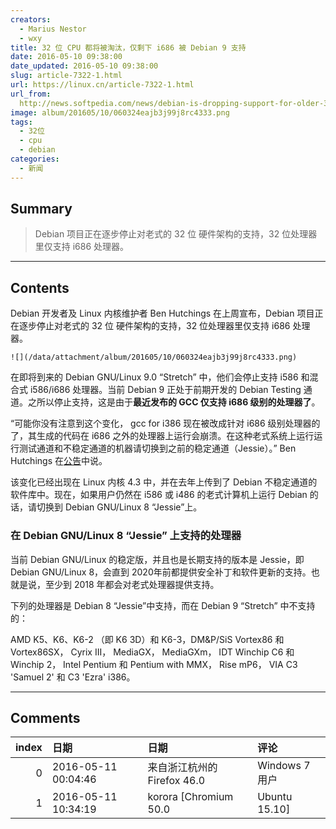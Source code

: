 ```yaml
---
creators:
  - Marius Nestor
  - wxy
title: 32 位 CPU 都将被淘汰，仅剩下 i686 被 Debian 9 支持
date: 2016-05-10 09:38:00
date_updated: 2016-05-10 09:38:00
slug: article-7322-1.html
url: https://linux.cn/article-7322-1.html
url_from: 
  http://news.softpedia.com/news/debian-is-dropping-support-for-older-32-bit-hardware-architectures-in-debian-9-503832.shtml
image: album/201605/10/060324eajb3j99j8rc4333.png
tags:
  - 32位
  - cpu
  - debian
categories:
  - 新闻
---
```


## Summary

> Debian 项目正在逐步停止对老式的 32 位 硬件架构的支持，32 位处理器里仅支持 i686 处理器。

***

<!-- more -->

## Contents

Debian 开发者及 Linux 内核维护者 Ben Hutchings 在上周宣布，Debian 项目正在逐步停止对老式的 32 位 硬件架构的支持，32 位处理器里仅支持 i686 处理器。

`![](/data/attachment/album/201605/10/060324eajb3j99j8rc4333.png)`

在即将到来的 Debian GNU/Linux 9.0 “Stretch” 中，他们会停止支持 i586 和混合式 i586/i686 处理器。当前 Debian 9 正处于前期开发的 Debian Testing 通道。之所以停止支持，这是由于**最近发布的 GCC 仅支持 i686 级别的处理器了**。

“可能你没有注意到这个变化， gcc for i386 现在被改成针对 i686 级别处理器的了，其生成的代码在 i686 之外的处理器上运行会崩溃。在这种老式系统上运行运行测试通道和不稳定通道的机器请切换到之前的稳定通道（Jessie）。” Ben Hutchings 在[公告](https://lists.debian.org/debian-devel-announce/2016/05/msg00001.html)中说。

该变化已经出现在 Linux 内核 4.3 中，并在去年上传到了 Debian 不稳定通道的软件库中。现在，如果用户仍然在 i586 或 i486 的老式计算机上运行 Debian 的话，请切换到 Debian GNU/Linux 8 “Jessie”上。

### 在 Debian GNU/Linux 8 “Jessie” 上支持的处理器

当前 Debian GNU/Linux 的稳定版，并且也是长期支持的版本是 Jessie，即 Debian GNU/Linux 8，会直到 2020年前都提供安全补丁和软件更新的支持。也就是说，至少到 2018 年都会对老式处理器提供支持。

下列的处理器是 Debian 8 “Jessie”中支持，而在 Debian 9 “Stretch” 中不支持的：

AMD K5、K6、K6-2 （即 K6 3D）和 K6-3，DM&P/SiS Vortex86 和 Vortex86SX， Cyrix III， MediaGX， MediaGXm， IDT Winchip C6 和 Winchip 2， Intel Pentium 和 Pentium with MMX， Rise mP6， VIA C3 'Samuel 2' 和 C3 'Ezra' i386。

***

## Comments

|   index | 日期                | 日期                                       | 评论             |
|--------:|:--------------------|:-------------------------------------------|:-----------------|
|       0 | 2016-05-11 00:04:46 | 来自浙江杭州的 Firefox 46.0|Windows 7 用户 | debian真心良心了 |
|       1 | 2016-05-11 10:34:19 | korora [Chromium 50.0|Ubuntu 15.10]        | 早就應該淘汰掉   |
